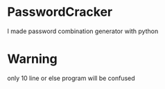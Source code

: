 # PasswordCracker
I made password combination generator with python


# Warning
only 10 line or else program will be confused
